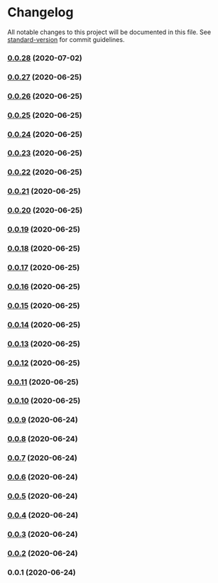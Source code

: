 # Changelog

All notable changes to this project will be documented in this file. See [standard-version](https://github.com/conventional-changelog/standard-version) for commit guidelines.

### [0.0.28](https://github.com/will-to-ride/Python_MonoRepo_Kubeless/compare/beta-v0.0.27...beta-v0.0.28) (2020-07-02)

### [0.0.27](https://github.com/will-to-ride/Python_MonoRepo_Kubeless/compare/beta-v0.0.26...beta-v0.0.27) (2020-06-25)

### [0.0.26](https://github.com/will-to-ride/Python_MonoRepo_Kubeless/compare/beta-v0.0.25...beta-v0.0.26) (2020-06-25)

### [0.0.25](https://github.com/will-to-ride/Python_MonoRepo_Kubeless/compare/beta-v0.0.23...beta-v0.0.25) (2020-06-25)

### [0.0.24](https://github.com/will-to-ride/Python_MonoRepo_Kubeless/compare/beta-v0.0.22...beta-v0.0.24) (2020-06-25)

### [0.0.23](https://github.com/will-to-ride/Python_MonoRepo_Kubeless/compare/beta-v0.0.22...beta-v0.0.23) (2020-06-25)

### [0.0.22](https://github.com/will-to-ride/Python_MonoRepo_Kubeless/compare/beta-v0.0.21...beta-v0.0.22) (2020-06-25)

### [0.0.21](https://github.com/will-to-ride/Python_MonoRepo_Kubeless/compare/beta-v0.0.20...beta-v0.0.21) (2020-06-25)

### [0.0.20](https://github.com/will-to-ride/Python_MonoRepo_Kubeless/compare/beta-v0.0.19...beta-v0.0.20) (2020-06-25)

### [0.0.19](https://github.com/will-to-ride/Python_MonoRepo_Kubeless/compare/beta-v0.0.18...beta-v0.0.19) (2020-06-25)

### [0.0.18](https://github.com/will-to-ride/Python_MonoRepo_Kubeless/compare/beta-v0.0.17...beta-v0.0.18) (2020-06-25)

### [0.0.17](https://github.com/will-to-ride/Python_MonoRepo_Kubeless/compare/beta-v0.0.16...beta-v0.0.17) (2020-06-25)

### [0.0.16](https://github.com/will-to-ride/Python_MonoRepo_Kubeless/compare/beta-v0.0.15...beta-v0.0.16) (2020-06-25)

### [0.0.15](https://github.com/will-to-ride/Python_MonoRepo_Kubeless/compare/beta-v0.0.14...beta-v0.0.15) (2020-06-25)

### [0.0.14](https://github.com/will-to-ride/Python_MonoRepo_Kubeless/compare/beta-v0.0.13...beta-v0.0.14) (2020-06-25)

### [0.0.13](https://github.com/will-to-ride/Python_MonoRepo_Kubeless/compare/beta-v0.0.12...beta-v0.0.13) (2020-06-25)

### [0.0.12](https://github.com/will-to-ride/Python_MonoRepo_Kubeless/compare/beta-v0.0.11...beta-v0.0.12) (2020-06-25)

### [0.0.11](https://github.com/will-to-ride/Python_MonoRepo_Kubeless/compare/beta-v0.0.10...beta-v0.0.11) (2020-06-25)

### [0.0.10](https://github.com/will-to-ride/Python_MonoRepo_Kubeless/compare/beta-v0.0.9...beta-v0.0.10) (2020-06-25)

### [0.0.9](https://github.com/will-to-ride/Python_MonoRepo_Kubeless/compare/beta-v0.0.8...beta-v0.0.9) (2020-06-24)

### [0.0.8](https://github.com/will-to-ride/Python_MonoRepo_Kubeless/compare/beta-v0.0.7...beta-v0.0.8) (2020-06-24)

### [0.0.7](https://github.com/will-to-ride/Python_MonoRepo_Kubeless/compare/beta-v0.0.6...beta-v0.0.7) (2020-06-24)

### [0.0.6](https://github.com/will-to-ride/Python_MonoRepo_Kubeless/compare/beta-v0.0.5...beta-v0.0.6) (2020-06-24)

### [0.0.5](https://github.com/will-to-ride/Python_MonoRepo_Kubeless/compare/beta-v0.0.4...beta-v0.0.5) (2020-06-24)

### [0.0.4](https://github.com/will-to-ride/Python_MonoRepo_Kubeless/compare/beta-v0.0.3...beta-v0.0.4) (2020-06-24)

### [0.0.3](https://github.com/will-to-ride/Python_MonoRepo_Kubeless/compare/beta-v0.0.2...beta-v0.0.3) (2020-06-24)

### [0.0.2](https://github.com/will-to-ride/Python_MonoRepo_Kubeless/compare/beta-v0.0.1...beta-v0.0.2) (2020-06-24)

### 0.0.1 (2020-06-24)
